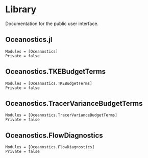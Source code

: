 # Library

Documentation for the public user interface.

## Oceanostics.jl

```@autodocs
Modules = [Oceanostics]
Private = false
```


## Oceanostics.TKEBudgetTerms

```@autodocs
Modules = [Oceanostics.TKEBudgetTerms]
Private = false
```

## Oceanostics.TracerVarianceBudgetTerms

```@autodocs
Modules = [Oceanostics.TracerVarianceBudgetTerms]
Private = false
```

## Oceanostics.FlowDiagnostics

```@autodocs
Modules = [Oceanostics.FlowDiagnostics]
Private = false
```
